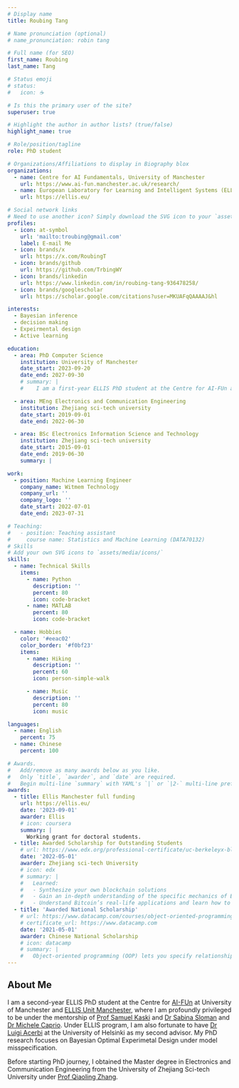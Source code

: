 ```yaml
---
# Display name
title: Roubing Tang

# Name pronunciation (optional)
# name_pronunciation: robin tang

# Full name (for SEO)
first_name: Roubing
last_name: Tang

# Status emoji
# status:
#   icon: ☕️

# Is this the primary user of the site?
superuser: true

# Highlight the author in author lists? (true/false)
highlight_name: true

# Role/position/tagline
role: PhD student

# Organizations/Affiliations to display in Biography blox
organizations:
  - name: Centre for AI Fundamentals, University of Manchester
    url: https://www.ai-fun.manchester.ac.uk/research/
  - name: European Laboratory for Learning and Intelligent Systems (ELLIS)
    url: https://ellis.eu/

# Social network links
# Need to use another icon? Simply download the SVG icon to your `assets/media/icons/` folder.
profiles:
  - icon: at-symbol
    url: 'mailto:troubing@gmail.com'
    label: E-mail Me
  - icon: brands/x
    url: https://x.com/RoubingT
  - icon: brands/github
    url: https://github.com/TrbingWY
  - icon: brands/linkedin
    url: https://www.linkedin.com/in/roubing-tang-936478258/
  - icon: brands/googlescholar
    url: https://scholar.google.com/citations?user=MKUAFqQAAAAJ&hl

interests:
  - Bayesian inference
  - decision making
  - Expeirmental design
  - Active learning

education:
  - area: PhD Computer Science
    institution: University of Manchester
    date_start: 2023-09-20
    date_end: 2027-09-30
    # summary: |
    #    I am a first-year ELLIS PhD student at the Centre for AI-FUn at University of Manchester and ELLIS Unit Manchester, where I am profoundly privileged to be under the mentorship of Professor [Prof Samuel Kaski](https://kaski-lab.com/) and Doctor [Dr Sabina Sloman] My PhD research focuses on Bayesian Optimal Experimetal Design under model misspecification.

  - area: MEng Electronics and Communication Engineering
    institution: Zhejiang sci-tech university
    date_start: 2019-09-01
    date_end: 2022-06-30

  - area: BSc Electronics Information Science and Technology
    institution: Zhejiang sci-tech university
    date_start: 2015-09-01
    date_end: 2019-06-30
    summary: |

work:
  - position: Machine Learning Engineer
    company_name: Witmem Technology
    company_url: ''
    company_logo: ''
    date_start: 2022-07-01
    date_end: 2023-07-31

# Teaching:
#   - position: Teaching assistant
#     course name: Statistics and Machine Learning (DATA70132) 
# Skills
# Add your own SVG icons to `assets/media/icons/`
skills:
  - name: Technical Skills
    items:
      - name: Python
        description: ''
        percent: 80
        icon: code-bracket
      - name: MATLAB
        percent: 80
        icon: code-bracket

  - name: Hobbies
    color: '#eeac02'
    color_border: '#f0bf23'
    items:
      - name: Hiking
        description: ''
        percent: 60
        icon: person-simple-walk

      - name: Music
        description: ''
        percent: 80
        icon: music

languages:
  - name: English
    percent: 75
  - name: Chinese
    percent: 100

# Awards.
#   Add/remove as many awards below as you like.
#   Only `title`, `awarder`, and `date` are required.
#   Begin multi-line `summary` with YAML's `|` or `|2-` multi-line prefix and indent 2 spaces below.
awards:
  - title: Ellis Manchester full funding
    url: https://ellis.eu/
    date: '2023-09-01'
    awarder: Ellis
    # icon: coursera
    summary: |
      Working grant for doctoral students. 
  - title: Awarded Scholarship for Outstanding Students
    # url: https://www.edx.org/professional-certificate/uc-berkeleyx-blockchain-fundamentals
    date: '2022-05-01'
    awarder: Zhejiang sci-tech University
    # icon: edx
    # summary: |
    #   Learned:
    #   - Synthesize your own blockchain solutions
    #   - Gain an in-depth understanding of the specific mechanics of Bitcoin
    #   - Understand Bitcoin’s real-life applications and learn how to attack and destroy Bitcoin, Ethereum, smart contracts and Dapps, and alternatives to Bitcoin’s Proof-of-Work consensus algorithm
  - title: 'Awarded National Scholarship'
    # url: https://www.datacamp.com/courses/object-oriented-programming-with-s3-and-r6-in-r
    # certificate_url: https://www.datacamp.com
    date: '2021-05-01'
    awarder: Chinese National Scholarship
    # icon: datacamp
    # summary: |
    #   Object-oriented programming (OOP) lets you specify relationships between functions and the objects that they can act on, helping you manage complexity in your code. This is an intermediate level course, providing an introduction to OOP, using the S3 and R6 systems. S3 is a great day-to-day R programming tool that simplifies some of the functions that you write. R6 is especially useful for industry-specific analyses, working with web APIs, and building GUIs.
---
```


## About Me

I am a second-year ELLIS PhD student at the Centre for [AI-FUn](https://www.ai-fun.manchester.ac.uk/research/) at University of Manchester and [ELLIS Unit Manchester](https://ellis.eu/units/manchester), where I am profoundly privileged to be under the mentorship of [Prof Samuel Kaski](https://kaski-lab.com/) and [Dr Sabina Sloman](https://scholar.google.com/citations?user=eRBM_UcAAAAJ&hl=en) and [Dr Michele Caprio](https://michelecaprio.wixsite.com/caprio).
Under ELLIS program, I am also fortunate to have [Dr Luigi Acerbi](https://www.helsinki.fi/en/researchgroups/machine-and-human-intelligence) at the University of Helsinki as my second advisor.
My PhD research focuses on Bayesian Optimal Experimetal Design under model misspecification.

Before starting PhD journey, I obtained the Master degree in Electronics and Communication Engineering from the University of Zhejiang Sci-tech University under [Prof Qiaoling Zhang](https://ieeexplore.ieee.org/author/37085872337).
